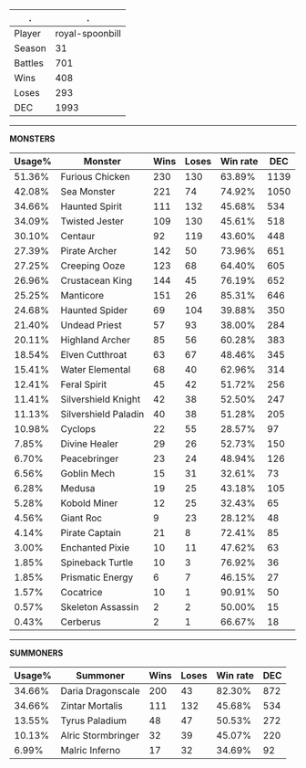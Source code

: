 .|.
|-|-
Player|royal-spoonbill
Season|31
Battles|701
Wins|408
Loses|293
DEC|1993

---
**MONSTERS**

Usage%|Monster|Wins|Loses|Win rate|DEC|
-|-|-|-|-|-|
51.36%|Furious Chicken|230|130|63.89%|1139|
42.08%|Sea Monster|221|74|74.92%|1050|
34.66%|Haunted Spirit|111|132|45.68%|534|
34.09%|Twisted Jester|109|130|45.61%|518|
30.10%|Centaur|92|119|43.60%|448|
27.39%|Pirate Archer|142|50|73.96%|651|
27.25%|Creeping Ooze|123|68|64.40%|605|
26.96%|Crustacean King|144|45|76.19%|652|
25.25%|Manticore|151|26|85.31%|646|
24.68%|Haunted Spider|69|104|39.88%|350|
21.40%|Undead Priest|57|93|38.00%|284|
20.11%|Highland Archer|85|56|60.28%|383|
18.54%|Elven Cutthroat|63|67|48.46%|345|
15.41%|Water Elemental|68|40|62.96%|314|
12.41%|Feral Spirit|45|42|51.72%|256|
11.41%|Silvershield Knight|42|38|52.50%|247|
11.13%|Silvershield Paladin|40|38|51.28%|205|
10.98%|Cyclops|22|55|28.57%|97|
7.85%|Divine Healer|29|26|52.73%|150|
6.70%|Peacebringer|23|24|48.94%|126|
6.56%|Goblin Mech|15|31|32.61%|73|
6.28%|Medusa|19|25|43.18%|105|
5.28%|Kobold Miner|12|25|32.43%|65|
4.56%|Giant Roc|9|23|28.12%|48|
4.14%|Pirate Captain|21|8|72.41%|85|
3.00%|Enchanted Pixie|10|11|47.62%|63|
1.85%|Spineback Turtle|10|3|76.92%|36|
1.85%|Prismatic Energy|6|7|46.15%|27|
1.57%|Cocatrice|10|1|90.91%|50|
0.57%|Skeleton Assassin|2|2|50.00%|15|
0.43%|Cerberus|2|1|66.67%|18|

---
**SUMMONERS**

Usage%|Summoner|Wins|Loses|Win rate|DEC|
-|-|-|-|-|-|
34.66%|Daria Dragonscale|200|43|82.30%|872|
34.66%|Zintar Mortalis|111|132|45.68%|534|
13.55%|Tyrus Paladium|48|47|50.53%|272|
10.13%|Alric Stormbringer|32|39|45.07%|220|
6.99%|Malric Inferno|17|32|34.69%|92|
